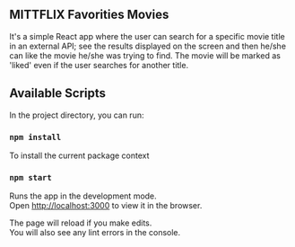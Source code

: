 ## MITTFLIX Favorities Movies

It's a simple React app where the user can search for a specific movie title in an external API; 
see the results displayed on the screen and then he/she can like the movie he/she was trying to find. The movie will be marked as 'liked' even if the user searches for another title.

## Available Scripts

In the project directory, you can run:

### `npm install`

To install the current package context

### `npm start`

Runs the app in the development mode.\
Open [http://localhost:3000](http://localhost:3000) to view it in the browser.

The page will reload if you make edits.\
You will also see any lint errors in the console.


